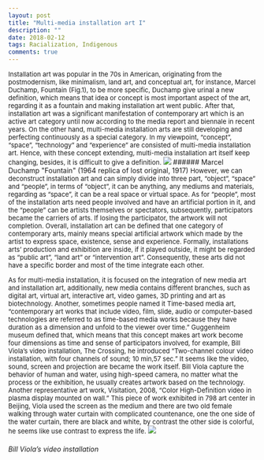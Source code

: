 ```yaml
---
layout: post
title: "Multi-media installation art I"
description: ""
date: 2018-02-12
tags: Racialization, Indigenous
comments: true
---
```


<font size="2">
Installation art was popular in the 70s in American, originating from the postmodernism, like minimalism, land art, and conceptual art, for instance, Marcel Duchamp, Fountain (Fig.1), to be more specific, Duchamp give urinal a new definition, which means that idea or concept is most important aspect of the art, regarding it as a fountain and making installation art went public. After that, installation art was a significant manifestation of contemporary art which is an active art category until now according to the media report and biennale in recent years. On the other hand, multi-media installation arts are still developing and perfecting continuously as a special category. In my viewpoint, “concept”, “space”, “technology” and “experience” are consisted of multi-media installation art. Hence, with these concept extending, multi-media installation art itself keep changing, besides, it is difficult to give a definition.
</font>

<img src="/friendred_blog/assets/images/fountain.jpeg">
###### Marcel Duchamp "Fountain" (1964 replica of lost original, 1917)
<font size="2">
However, we can deconstruct installation art and can simply divide into three part, “object”, “space” and “people”, in terms of “object”, it can be anything, any mediums and materials, regarding as “space”, it can be a real space or virtual space. As for “people”, most of the installation arts need people involved and have an artificial portion in it, and the “people” can be artists themselves or spectators, subsequently, participators became the carriers of arts. If losing the participator, the artwork will not completion. Overall, installation art can be defined that one category of contemporary arts, mainly means special artificial artwork which made by the artist to express space, existence, sense and experience. Formally, installations arts’ production and exhibition are inside, if it played outside, it might be regarded as “public art”, “land art” or “intervention art”. Consequently, these arts did not have a specific border and most of the time integrate each other.

As for multi-media installation, it is focused on the integration of new media art and installation art, additionally, new media contains different branches, such as digital art, virtual art, interactive art, video games, 3D printing and art as biotechnology. Another, sometimes people named it Time-based media art, “contemporary art works that include video, film, slide, audio or computer-based technologies are referred to as time-based media works because they have duration as a dimension and unfold to the viewer over time.” Guggenheim museum defined that, which means that this concept makes art work become four dimensions as time and sense of participators involved, for example, Bill Viola’s video installation, The Crossing, he introduced “Two-channel colour video installation, with four channels of sound; 10 min,57 sec.” It seems like the video, sound, screen and projection are became the work itself. Bill Viola capture the behavior of human and water, using high-speed camera, no matter what the process or the exhibition, he usually creates artwork based on the technology. Another representative art work, Visitation, 2008, “Color High-Definition video in plasma display mounted on wall.” This piece of work exhibited in 798 art center in Beijing, Viola used the screen as the medium and there are two old female walking through water curtain with complicated countenance, one the one side of the water curtain, there are black and white, by contrast the other side is colorful, he seems like use contrast to express the life.
</font>
<img src="/friendred_blog/assets/images/Bill_Viola-video_installation.png">
###### Bill Viola’s video installation
